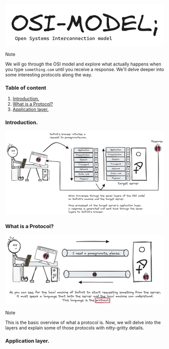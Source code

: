 <p align="center">
  <img src="assets/OSI-Logo.png"><br>
</p>

> [!NOTE]
> We will go through the OSI model and explore what actually happens when you type ```something.com``` until you receive a response. 
> We'll delve deeper into some interesting protocols along the way.

### Table of content
1. [Introduction.](#OSI-Intro)
2. [What is a Protocol?](#What-is-a-Protocol)
3. [Application layer.](#application-layer)

<a name="OSI-Intro"></a>
### Introduction.

<img alt="OSI-Intro.png" src="assets/OSI-Intro.png" />

<a name="What-is-a-Protocol"></a>
### What is a Protocol?
<img alt="What-is-a-Protocol-1.png" src="assets/What-is-a-Protocol-1.png" />

> [!NOTE]
> This is the basic overview of what a protocol is. Now, we will delve into the layers and explain some of those protocols with nitty-gritty details.

<a name="#application-layer"></a>
### Application layer.
